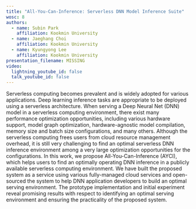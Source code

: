 ```yaml
---
title: "All-You-Can-Inference: Serverless DNN Model Inference Suite"
wosc: 8
authors:
  - name: Subin Park
    affiliation: Kookmin University
  - name: Jaeghang Choi
    affiliation: Kookmin University
  - name: Kyungyong Lee
    affiliation: Kookmin University
presentation_filename: MISSING
video:
  lightning_youtube_id: false
  talk_youtube_id: false
---
```


Serverless computing becomes prevalent and is widely adopted for various applications. Deep learning inference tasks are appropriate to be deployed using a serverless architecture. When serving a Deep Neural Net (DNN) model in a serverless computing environment, there exist many performance optimization opportunities, including various hardware support, model graph optimization, hardware-agnostic model compilation, memory size and batch size configurations, and many others. Although the serverless computing frees users from cloud resource management overhead, it is still very challenging to find an optimal serverless DNN inference environment among a very large optimization opportunities for the configurations. In this work, we propose All-You-Can-Inference (AYCI), which helps users to find an optimally operating DNN inference in a publicly available serverless computing environment. We have built the proposed system as a service using various fully-managed cloud services and open-sourced the system to help DNN application developers to build an optimal serving environment. The prototype implementation and initial experiment reveal promising results with respect to identifying an optimal serving environment and ensuring the practicality of the proposed system.
